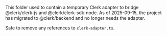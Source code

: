 This folder used to contain a temporary Clerk adapter to bridge @clerk/clerk-js and @clerk/clerk-sdk-node.
As of 2025-09-15, the project has migrated to @clerk/backend and no longer needs the adapter.

Safe to remove any references to `clerk-adapter.ts`.